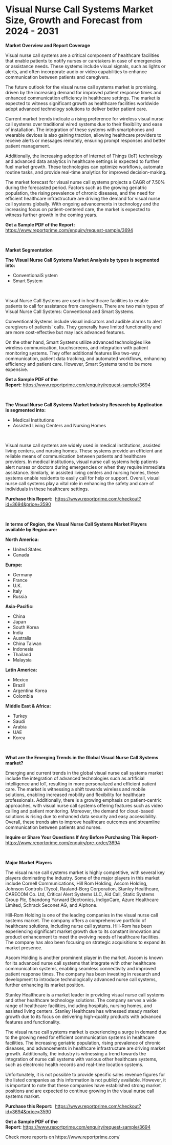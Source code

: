 <p><h1>Visual Nurse Call Systems Market Size, Growth and Forecast from 2024 - 2031</h1></p><p><strong>Market Overview and Report Coverage</strong></p>
<p><p>Visual nurse call systems are a critical component of healthcare facilities that enable patients to notify nurses or caretakers in case of emergencies or assistance needs. These systems include visual signals, such as lights or alerts, and often incorporate audio or video capabilities to enhance communication between patients and caregivers.</p><p>The future outlook for the visual nurse call systems market is promising, driven by the increasing demand for improved patient response times and enhanced communication efficiency in healthcare settings. The market is expected to witness significant growth as healthcare facilities worldwide adopt advanced technology solutions to deliver better patient care.</p><p>Current market trends indicate a rising preference for wireless visual nurse call systems over traditional wired systems due to their flexibility and ease of installation. The integration of these systems with smartphones and wearable devices is also gaining traction, allowing healthcare providers to receive alerts or messages remotely, ensuring prompt responses and better patient management.</p><p>Additionally, the increasing adoption of Internet of Things (IoT) technology and advanced data analytics in healthcare settings is expected to further fuel market growth. These technologies can optimize workflows, automate routine tasks, and provide real-time analytics for improved decision-making.</p><p>The market forecast for visual nurse call systems projects a CAGR of 7.50% during the forecasted period. Factors such as the growing geriatric population, the rising prevalence of chronic diseases, and the need for efficient healthcare infrastructure are driving the demand for visual nurse call systems globally. With ongoing advancements in technology and the increasing focus on patient-centered care, the market is expected to witness further growth in the coming years.</p></p>
<p><strong>Get a Sample PDF of the Report:</strong> <a href="https://www.reportprime.com/enquiry/request-sample/3694">https://www.reportprime.com/enquiry/request-sample/3694</a></p>
<p>&nbsp;</p>
<p><strong>Market Segmentation</strong></p>
<p><strong>The Visual Nurse Call Systems Market Analysis by types is segmented into:</strong></p>
<p><ul><li>ConventionalS ystem</li><li>Smart System</li></ul></p>
<p>&nbsp;</p>
<p><p>Visual Nurse Call Systems are used in healthcare facilities to enable patients to call for assistance from caregivers. There are two main types of Visual Nurse Call Systems: Conventional and Smart Systems. </p><p>Conventional Systems include visual indicators and audible alarms to alert caregivers of patients' calls. They generally have limited functionality and are more cost-effective but may lack advanced features.</p><p>On the other hand, Smart Systems utilize advanced technologies like wireless communication, touchscreens, and integration with patient monitoring systems. They offer additional features like two-way communication, patient data tracking, and automated workflows, enhancing efficiency and patient care. However, Smart Systems tend to be more expensive.</p></p>
<p><strong>Get a Sample PDF of the Report:</strong>&nbsp;<a href="https://www.reportprime.com/enquiry/request-sample/3694">https://www.reportprime.com/enquiry/request-sample/3694</a></p>
<p>&nbsp;</p>
<p><strong>The Visual Nurse Call Systems Market Industry Research by Application is segmented into:</strong></p>
<p><ul><li>Medical Institutions</li><li>Assisted Living Centers and Nursing Homes</li></ul></p>
<p>&nbsp;</p>
<p><p>Visual nurse call systems are widely used in medical institutions, assisted living centers, and nursing homes. These systems provide an efficient and reliable means of communication between patients and healthcare providers. In medical institutions, visual nurse call systems help patients alert nurses or doctors during emergencies or when they require immediate assistance. Similarly, in assisted living centers and nursing homes, these systems enable residents to easily call for help or support. Overall, visual nurse call systems play a vital role in enhancing the safety and care of individuals in these healthcare settings.</p></p>
<p><strong>Purchase this Report:</strong>&nbsp; <a href="https://www.reportprime.com/checkout?id=3694&price=3590">https://www.reportprime.com/checkout?id=3694&price=3590</a></p>
<p>&nbsp;</p>
<p><strong>In terms of Region, the Visual Nurse Call Systems Market Players available by Region are:</strong></p>
<p>
    <p> <strong> North America: </strong>
        <ul>
            <li>United States</li>
            <li>Canada</li>
        </ul>
        </p> 
    <p> <strong> Europe: </strong>
        <ul>
            <li>Germany</li>
            <li>France</li>
            <li>U.K.</li>
            <li>Italy</li>
            <li>Russia</li>
        </ul>
        </p> 
    <p> <strong> Asia-Pacific: </strong>
        <ul>
            <li>China</li>
            <li>Japan</li>
            <li>South Korea</li>
            <li>India</li>
            <li>Australia</li>
            <li>China Taiwan</li>
            <li>Indonesia</li>
            <li>Thailand</li>
            <li>Malaysia</li>
        </ul>
        </p> 
    <p> <strong> Latin America: </strong>
        <ul>
            <li>Mexico</li>
            <li>Brazil</li>
            <li>Argentina Korea</li>
            <li>Colombia</li>
        </ul>
        </p> 
    <p> <strong> Middle East & Africa: </strong>
        <ul>
            <li>Turkey</li>
            <li>Saudi</li>
            <li>Arabia</li>
            <li>UAE</li>
            <li>Korea</li>
        </ul>
    </p>
    </p>
<p>&nbsp;</p>
<p><strong>What are the Emerging Trends in the Global Visual Nurse Call Systems market?</strong></p>
<p><p>Emerging and current trends in the global visual nurse call systems market include the integration of advanced technologies such as artificial intelligence and IoT, resulting in more personalized and efficient patient care. The market is witnessing a shift towards wireless and mobile solutions, enabling increased mobility and flexibility for healthcare professionals. Additionally, there is a growing emphasis on patient-centric approaches, with visual nurse call systems offering features such as video calling and patient monitoring. Moreover, the demand for cloud-based solutions is rising due to enhanced data security and easy accessibility. Overall, these trends aim to improve healthcare outcomes and streamline communication between patients and nurses.</p></p>
<p><strong>Inquire or Share Your Questions If Any Before Purchasing This Report</strong>- <a href="https://www.reportprime.com/enquiry/pre-order/3694">https://www.reportprime.com/enquiry/pre-order/3694</a></p>
<p>&nbsp;</p>
<p><strong>Major Market Players</strong></p>
<p><p>The visual nurse call systems market is highly competitive, with several key players dominating the industry. Some of the major players in this market include Cornell Communications, Hill Rom Holding, Ascom Holding, Johnson Controls (Tyco), Rauland-Borg Corporation, Stanley Healthcare, CARECOM Co. Ltd, Critical Alert Systems LLC, Aid Call, Static Systems Group Plc, Shandong Yarward Electronics, IndigoCare, Azure Healthcare Limited, Schrack Seconet AG, and Aiphone.</p><p>Hill-Rom Holding is one of the leading companies in the visual nurse call systems market. The company offers a comprehensive portfolio of healthcare solutions, including nurse call systems. Hill-Rom has been experiencing significant market growth due to its constant innovation and product enhancement to meet the evolving needs of healthcare facilities. The company has also been focusing on strategic acquisitions to expand its market presence.</p><p>Ascom Holding is another prominent player in the market. Ascom is known for its advanced nurse call systems that integrate with other healthcare communication systems, enabling seamless connectivity and improved patient response times. The company has been investing in research and development to introduce technologically advanced nurse call systems, further enhancing its market position.</p><p>Stanley Healthcare is a market leader in providing visual nurse call systems and other healthcare technology solutions. The company serves a wide range of healthcare facilities, including hospitals, nursing homes, and assisted living centers. Stanley Healthcare has witnessed steady market growth due to its focus on delivering high-quality products with advanced features and functionality.</p><p>The visual nurse call systems market is experiencing a surge in demand due to the growing need for efficient communication systems in healthcare facilities. The increasing geriatric population, rising prevalence of chronic diseases, and advancements in healthcare infrastructure are driving market growth. Additionally, the industry is witnessing a trend towards the integration of nurse call systems with various other healthcare systems, such as electronic health records and real-time location systems.</p><p>Unfortunately, it is not possible to provide specific sales revenue figures for the listed companies as this information is not publicly available. However, it is important to note that these companies have established strong market positions and are expected to continue growing in the visual nurse call systems market.</p></p>
<p><strong>Purchase this Report:</strong>&nbsp;&nbsp;<a href="https://www.reportprime.com/checkout?id=3694&price=3590">https://www.reportprime.com/checkout?id=3694&price=3590</a></p>
<p></p>
<p><strong>Get a Sample PDF of the Report:</strong>&nbsp;<a href="https://www.reportprime.com/enquiry/request-sample/3694">https://www.reportprime.com/enquiry/request-sample/3694</a></p>
<p>Check more reports on https://www.reportprime.com/</p>